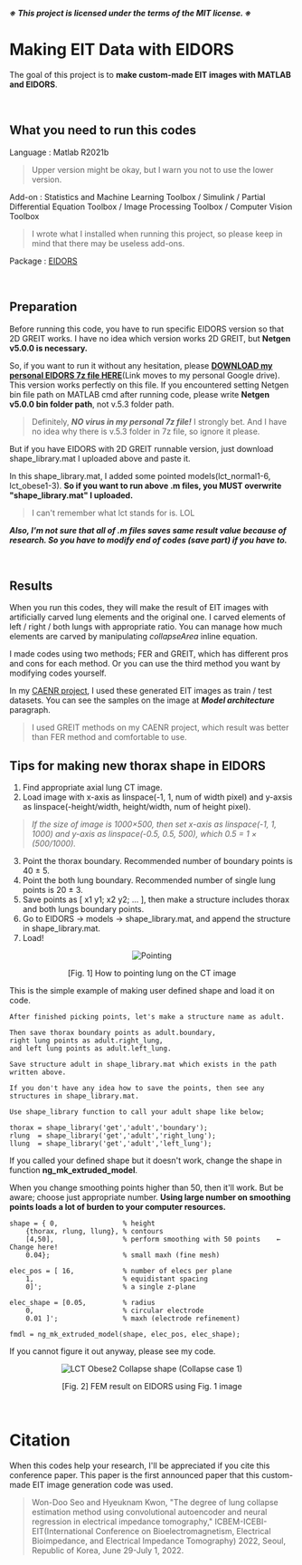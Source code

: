 ***※ This project is licensed under the terms of the MIT license. ※***

# Making EIT Data with EIDORS

The goal of this project is to **make custom-made EIT images with MATLAB and EIDORS**.

</br>

## What you need to run this codes

Language : Matlab R2021b

> Upper version might be okay, but I warn you not to use the lower version.

Add-on : Statistics and Machine Learning Toolbox / Simulink / Partial Differential Equation Toolbox / Image Processing Toolbox / Computer Vision Toolbox

> I wrote what I installed when running this project, so please keep in mind that there may be useless add-ons.

Package : [EIDORS](http://eidors3d.sourceforge.net/)

</br>

## Preparation

Before running this code, you have to run specific EIDORS version so that 2D GREIT works. I have no idea which version works 2D GREIT, but **Netgen v5.0.0 is necessary.**

So, if you want to run it without any hesitation, please [__DOWNLOAD my personal EIDORS 7z file HERE__](https://drive.google.com/file/d/13vq98D0IIuffYSmG_e6PpMnI3igh6yud/view?usp=sharing)(Link moves to my personal Google drive). This version works perfectly on this file. If you encountered setting Netgen bin file path on MATLAB cmd after running code, please write **Netgen v5.0.0 bin folder path**, not v.5.3 folder path.

> Definitely, ***NO virus in my personal 7z file!*** I strongly bet. And I have no idea why there is v.5.3 folder in 7z file, so ignore it please.

But if you have EIDORS with 2D GREIT runnable version, just download shape_library.mat I uploaded above and paste it.

In this shape_library.mat, I added some pointed models(lct_normal1-6, lct_obese1-3). **So if you want to run above .m files, you MUST overwrite "shape_library.mat" I uploaded.**

> I can't remember what lct stands for is. LOL

<!-- Result of the EIT_Run.m : Click [_HERE_](https://drive.google.com/file/d/1v4pvYWG3csWPQuZWVLxhNOmpaHonYyCy/view?usp=sharing) (Move to my personal Google drive, there're no results of Normal 4-6 and Obese 2) -->

***Also, I'm not sure that all of .m files saves same result value because of research. So you have to modify end of codes (save part) if you have to.***

</br>

## Results

When you run this codes, they will make the result of EIT images with artificially carved lung elements and the original one. I carved elements of left / right / both lungs with appropriate ratio. You can manage how much elements are carved by manipulating _collapseArea_ inline equation.

I made codes using two methods; FER and GREIT, which has different pros and cons for each method. Or you can use the third method you want by modifying codes yourself.

In my [CAENR project](https://github.com/WondooSeo/Convolutional_AutoEncoder_Neural_Regression), I used these generated EIT images as train / test datasets. You can see the samples on the image at ***Model architecture*** paragraph.

> I used GREIT methods on my CAENR project, which result was better than FER method and comfortable to use.

## Tips for making new thorax shape in EIDORS

1. Find appropriate axial lung CT image.
2. Load image with x-axis as linspace(-1, 1, num of width pixel) and y-axsis as linspace(-height/width, height/width, num of height pixel).

> _If the size of image is 1000×500, then set x-axis as linspace(-1, 1, 1000) and y-axis as linspace(-0.5, 0.5, 500), which 0.5 = 1 × (500/1000)._
       
3. Point the thorax boundary. Recommended number of boundary points is 40 ± 5.
4. Point the both lung boundary. Recommended number of single lung points is 20 ± 3.
5. Save points as [ x1 y1; x2 y2; ... ], then make a structure includes thorax and both lungs boundary points.
6. Go to EIDORS → models → shape_library.mat, and append the structure in shape_library.mat.
7. Load!

<div align = 'center'>
       
   ![Pointing](https://user-images.githubusercontent.com/62936579/155882613-af804fc3-5a1f-421d-b775-83e7ba6e0384.png)

   [Fig. 1] How to pointing lung on the CT image
       
</div>

  This is the simple example of making user defined shape and load it on code. 
  
    After finished picking points, let's make a structure name as adult.
  
    Then save thorax boundary points as adult.boundary,
    right lung points as adult.right_lung,
    and left lung points as adult.left_lung.
    
    Save structure adult in shape_library.mat which exists in the path written above.
    
    If you don't have any idea how to save the points, then see any structures in shape_library.mat.
    
    Use shape_library function to call your adult shape like below;
      
    thorax = shape_library('get','adult','boundary');
    rlung  = shape_library('get','adult','right_lung');
    llung  = shape_library('get','adult','left_lung');
    
If you called your defined shape but it doesn't work, change the shape in function __ng_mk_extruded_model__.
    
When you change smoothing points higher than 50, then it'll work. But be aware; choose just appropriate number. **Using large number on smoothing points loads a lot of burden to your computer resources.**

    shape = { 0,                % height
        {thorax, rlung, llung}, % contours
        [4,50],                 % perform smoothing with 50 points    ← Change here!
        0.04};                  % small maxh (fine mesh)              
    
    elec_pos = [ 16,            % number of elecs per plane
        1,                      % equidistant spacing
        0]';                    % a single z-plane
    
    elec_shape = [0.05,         % radius
        0,                      % circular electrode
        0.01 ]';                % maxh (electrode refinement)
    
    fmdl = ng_mk_extruded_model(shape, elec_pos, elec_shape);
    
If you cannot figure it out anyway, please see my code.

<div align = 'center'>

   ![LCT Obese2 Collapse shape (Collapse case 1)](https://user-images.githubusercontent.com/62936579/160920945-ba6b640f-6c1c-4fd6-adf4-f9c002c34bad.png)

   [Fig. 2] FEM result on EIDORS using Fig. 1 image
       
</div>

</br>

# Citation

When this codes help your research, I'll be appreciated if you cite this conference paper. This paper is the first announced paper that this custom-made EIT image generation code was used.

 > Won-Doo Seo and Hyeuknam Kwon, "The degree of lung collapse estimation method using convolutional autoencoder and neural regression in electrical impedance tomography," ICBEM-ICEBI-EIT(International Conference on Bioelectromagnetism, Electrical Bioimpedance, and Electrical Impedance Tomography) 2022, Seoul, Republic of Korea, June 29-July 1, 2022.
